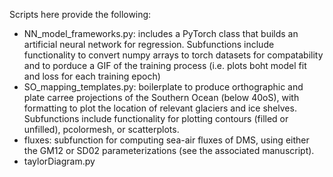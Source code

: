 Scripts here provide the following:
* NN_model_frameworks.py: includes a PyTorch class that builds an artificial neural network for regression. Subfunctions include functionality to convert numpy arrays to torch datasets for compatability and to porduce a GIF of the training process (i.e. plots boht model fit and loss for each training epoch)  
* SO_mapping_templates.py: boilerplate to produce orthographic and plate carree projections of the Southern Ocean (below 40oS), with formatting to plot the location of relevant glaciers and ice shelves. Subfunctions include functionality for plotting contours (filled or unfilled), pcolormesh, or scatterplots.
* fluxes: subfunction for computing sea-air fluxes of DMS, using either the GM12 or SD02 parameterizations (see the associated manuscript).
* taylorDiagram.py
